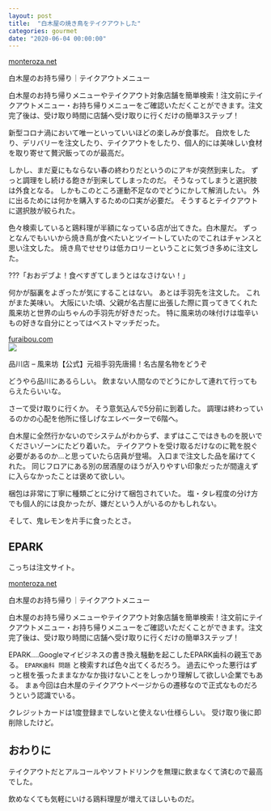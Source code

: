 ```yaml
---
layout: post
title:  "白木屋の焼き鳥をテイクアウトした"
categories: gourmet
date: "2020-06-04 00:00:00"
---
```



<div class="card">
  <a href="https://monteroza.net/campaign/2020/takeout/shiro/"></a>
  <div class="card__header">
    <a href="https://monteroza.net/campaign/2020/takeout/shiro/">monteroza.net</a>
  </div>
  <div class="card__image">
    <img src="">
  </div>
  <div class="card__title">
    <p>白木屋のお持ち帰り｜テイクアウトメニュー</p>
  </div>
  <div class="card__description">
    <p>白木屋のお持ち帰りメニューやテイクアウト対象店舗を簡単検索！注文前にテイクアウトメニュー・お持ち帰りメニューをご確認いただくことができます。注文完了後は、受け取り時間に店舗へ受け取りに行くだけの簡単3ステップ！</p>
  </div>
</div>


新型コロナ渦において唯一といっていいほどの楽しみが食事だ。
自炊をしたり、デリバリーを注文したり、テイクアウトをしたり、個人的には美味しい食材を取り寄せて贅沢飯ってのが最高だ。

しかし、まだ夏にもならない春の終わりだというのにアキが突然到来した。
ずっと調理をし続ける飽きが到来してしまったのだ。
そうなってしまうと選択肢は外食となる。
しかもこのところ運動不足なのでどうにかして解消したい。
外に出るためには何かを購入するための口実が必要だ。
そうするとテイクアウトに選択肢が絞られた。

色々検索していると鶏料理が半額になっている店が出てきた。白木屋だ。
ずっとなんでもいいから焼き鳥が食べたいとツイートしていたのでこれはチャンスと思い注文した。
焼き鳥でせせりは低カロリーということに気づき多めに注文した。

???「おおデブよ！食べすぎてしまうとはなさけない！」

何かが脳裏をよぎったが気にすることはない。
あとは手羽先を注文した。
これがまた美味い。
大阪にいた頃、父親が名古屋に出張した際に買ってきてくれた風来坊と世界の山ちゃんの手羽先が好きだった。
特に風来坊の味付けは塩辛いもの好きな自分にとってはベストマッチだった。


<div class="card">
  <a href="https://furaibou.com/furaiboutenpo/shinagawa/"></a>
  <div class="card__header">
    <a href="https://furaibou.com/furaiboutenpo/shinagawa/">furaibou.com</a>
  </div>
  <div class="card__image">
    <img src="https://furaibou.com/furaibou/wp-content/themes/furaibou_theme/assets/img/apple-icon.png">
  </div>
  <div class="card__title">
    <p>品川店 – 風来坊【公式】元祖手羽先唐揚！名古屋名物をどうぞ</p>
  </div>
  <div class="card__description">
    <p></p>
  </div>
</div>


どうやら品川にあるらしい。
飲まない人間なのでどうにかして連れて行ってもらえたらいいな。

さーて受け取りに行くか。
そう意気込んで5分前に到着した。
調理は終わっているのかの心配を他所に怪しげなエレベーターで6階へ。


白木屋に全然行かないのでシステムがわからず、まずはここではきものを脱いでくださいゾーンにたどり着いた。
テイクアウトを受け取るだけなのに靴を脱ぐ必要があるのか...と思っていたら店員が登場。
入口まで注文した品を届けてくれた。
同じフロアにある別の居酒屋のほうが入りやすい印象だったが間違えずに入らなかったことは褒めて欲しい。

梱包は非常に丁寧に種類ごとに分けて梱包されていた。
塩・タレ程度の分け方でも個人的には良かったが、嫌だという人がいるのかもしれない。

そして、鬼レモンを片手に食ったとさ。

## EPARK

こっちは注文サイト。


<div class="card">
  <a href="https://monteroza.net/campaign/2020/takeout/shiro/"></a>
  <div class="card__header">
    <a href="https://monteroza.net/campaign/2020/takeout/shiro/">monteroza.net</a>
  </div>
  <div class="card__image">
    <img src="">
  </div>
  <div class="card__title">
    <p>白木屋のお持ち帰り｜テイクアウトメニュー</p>
  </div>
  <div class="card__description">
    <p>白木屋のお持ち帰りメニューやテイクアウト対象店舗を簡単検索！注文前にテイクアウトメニュー・お持ち帰りメニューをご確認いただくことができます。注文完了後は、受け取り時間に店舗へ受け取りに行くだけの簡単3ステップ！</p>
  </div>
</div>


EPARK....Googleマイビジネスの書き換え騒動を起こしたEPARK歯科の親玉である。
`EPARK歯科 問題` と検索すれば色々出てくるだろう。
過去にやった悪行はずっと根を張ったままなかなか抜けないことをしっかり理解して欲しい企業でもある。
まぁ今回は白木屋のテイクアウトページからの遷移なので正式なものだろうという認識でいる。

クレジットカードは1度登録までしないと使えない仕様らしい。
受け取り後に即削除したけど。

## おわりに

テイクアウトだとアルコールやソフトドリンクを無理に飲まなくて済むので最高でした。

飲めなくても気軽にいける鶏料理屋が増えてほしいものだ。
